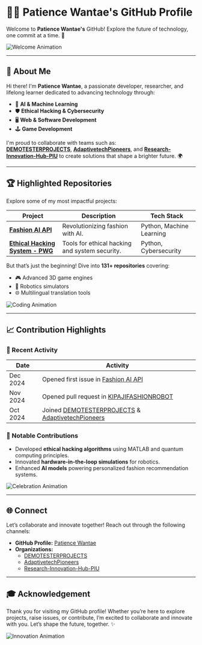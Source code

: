 # 👩‍💻 Patience Wantae's GitHub Profile

Welcome to **Patience Wantae's** GitHub! Explore the future of technology, one commit at a time. 🚀

![Welcome Animation](https://media.giphy.com/media/l0HlOvJ7yaacpuSas/giphy.gif)

---

## 🌟 About Me

Hi there! I'm **Patience Wantae**, a passionate developer, researcher, and lifelong learner dedicated to advancing technology through:

- 🤖 **AI & Machine Learning**  
- 🛡️ **Ethical Hacking & Cybersecurity**  
- 🖥️ **Web & Software Development**  
- 🕹️ **Game Development**

I'm proud to collaborate with teams such as:  
**[DEMOTESTERPROJECTS](https://github.com/DEMOTESTERPROJECTS)**, **[AdaptivetechPioneers](https://github.com/AdaptivetechPioneers)**, and **[Research-Innovation-Hub-PIU](https://github.com/Research-Innovation-Hub-PIU)** to create solutions that shape a brighter future. 🌍

---

## 🏆 Highlighted Repositories

Explore some of my most impactful projects:

| **Project** | **Description** | **Tech Stack** |
|-------------|-----------------|----------------|
| [**Fashion AI API**](https://github.com/Patiencewantae123/fashion_ai_api) | Revolutionizing fashion with AI. | Python, Machine Learning |
| [**Ethical Hacking System - PWG**](https://github.com/Patiencewantae123/Ethicalhackingsystem-PWG) | Tools for ethical hacking and system security. | Python, Cybersecurity |

But that’s just the beginning! Dive into **131+ repositories** covering:

- 🎮 Advanced 3D game engines
- 🚀 Robotics simulators
- 🌐 Multilingual translation tools

![Coding Animation](https://media.giphy.com/media/xT9IgzoKnwFNmISR8I/giphy.gif)

---

## 📈 Contribution Highlights

### 🎯 Recent Activity

| **Date** | **Activity** |
|----------|--------------|
| Dec 2024 | Opened first issue in [Fashion AI API](https://github.com/Patiencewantae123/fashion_ai_api) |
| Nov 2024 | Opened pull request in [KIPAJIFASHIONROBOT](https://github.com/Research-Innovation-Hub-PIU/KIPAJIFASHIONROBOT) |
| Oct 2024 | Joined [DEMOTESTERPROJECTS](https://github.com/DEMOTESTERPROJECTS) & [AdaptivetechPioneers](https://github.com/AdaptivetechPioneers) |

### 🌟 Notable Contributions

- Developed **ethical hacking algorithms** using MATLAB and quantum computing principles.
- Innovated **hardware-in-the-loop simulations** for robotics.
- Enhanced **AI models** powering personalized fashion recommendation systems.

![Celebration Animation](https://media.giphy.com/media/26BRuo6sLetdllPAQ/giphy.gif)

---

## 🌐 Connect

Let’s collaborate and innovate together! Reach out through the following channels:

- **GitHub Profile:** [Patience Wantae](https://github.com/Patiencewantae123)  
- **Organizations:**
  - [DEMOTESTERPROJECTS](https://github.com/DEMOTESTERPROJECTS)
  - [AdaptivetechPioneers](https://github.com/AdaptivetechPioneers)
  - [Research-Innovation-Hub-PIU](https://github.com/Research-Innovation-Hub-PIU)

---

## 🎓 Acknowledgement

Thank you for visiting my GitHub profile! Whether you’re here to explore projects, raise issues, or contribute, I’m excited to collaborate and innovate with you. Let’s shape the future, together. ✨

![Innovation Animation](https://media.giphy.com/media/3o7abKhOpu0NwenH3O/giphy.gif)

